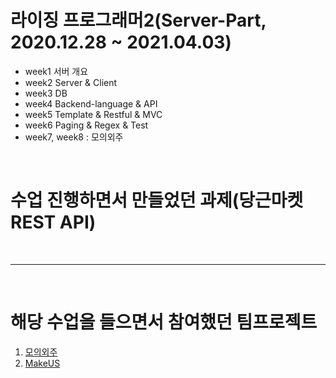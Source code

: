 # 라이징 프로그래머2(Server-Part, 2020.12.28 ~ 2021.04.03)
* week1 서버 개요
* week2 Server & Client
* week3 DB
* week4 Backend-language & API
* week5 Template & Restful & MVC
* week6 Paging & Regex & Test
* week7, week8 : 모의외주

<br>

# 수업 진행하면서 만들었던 과제(당근마켓 REST API)

<br><hr><br>

# 해당 수업을 들으면서 참여했던 팀프로젝트
1. [모의외주](https://shine94.tistory.com/256?category=929803)
2. [MakeUS](https://shine94.tistory.com/264?category=941564)
